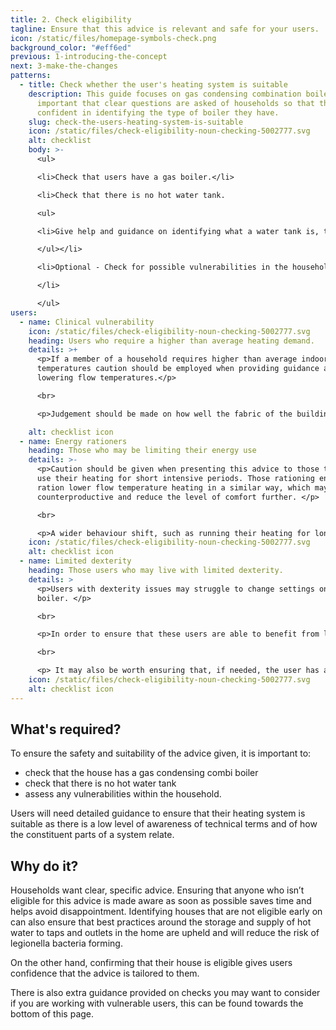 ```yaml
---
title: 2. Check eligibility
tagline: Ensure that this advice is relevant and safe for your users.
icon: /static/files/homepage-symbols-check.png
background_color: "#eff6ed"
previous: 1-introducing-the-concept
next: 3-make-the-changes
patterns:
  - title: Check whether the user's heating system is suitable
    description: This guide focuses on gas condensing combination boilers, it’s
      important that clear questions are asked of households so that they are
      confident in identifying the type of boiler they have.
    slug: check-the-users-heating-system-is-suitable
    icon: /static/files/check-eligibility-noun-checking-5002777.svg
    alt: checklist
    body: >-
      <ul>

      <li>Check that users have a gas boiler.</li>

      <li>Check that there is no hot water tank.

      <ul>

      <li>Give help and guidance on identifying what a water tank is, this could be a description or example image.</li>

      </ul></li>

      <li>Optional - Check for possible vulnerabilities in the household (see below)

      </li>

      </ul>
users:
  - name: Clinical vulnerability
    icon: /static/files/check-eligibility-noun-checking-5002777.svg
    heading: Users who require a higher than average heating demand.
    details: >+
      <p>If a member of a household requires higher than average indoor
      temperatures caution should be employed when providing guidance around
      lowering flow temperatures.</p>

      <br>

      <p>Judgement should be made on how well the fabric of the building is suited to ensuring a low flow temperature system could match the required heat demand.</p>

    alt: checklist icon
  - name: Energy rationers
    heading: Those who may be limiting their energy use
    details: >-
      <p>Caution should be given when presenting this advice to those that only
      use their heating for short intensive periods. Those rationing energy may
      ration lower flow temperature heating in a similar way, which may be
      counterproductive and reduce the level of comfort further. </p>

      <br>

      <p>A wider behaviour shift, such as running their heating for longer periods, may be required to ensure they remain comfortable. Without this, lowering flow temperatures might not be a suitable action for this user group.</p>
    icon: /static/files/check-eligibility-noun-checking-5002777.svg
    alt: checklist icon
  - name: Limited dexterity
    heading: Those users who may live with limited dexterity.
    details: >
      <p>Users with dexterity issues may struggle to change settings on the
      boiler. </p>

      <br>

      <p>In order to ensure that these users are able to benefit from low flow temperatures, it may be best to offer in-person advice or ensure that any change to the boiler settings are made by a visiting professional, friend or relative. </p>

      <br>

      <p> It may also be worth ensuring that, if needed, the user has access to people who can tweak settings after the flow temperature has been reduced.</p>
    icon: /static/files/check-eligibility-noun-checking-5002777.svg
    alt: checklist icon
---
```

## What's required?

To ensure the safety and suitability of the advice given, it is important to:

* check that the house has a gas condensing combi boiler
* check that there is no hot water tank
* assess any vulnerabilities within the household.

Users will need detailed guidance to ensure that their heating system is suitable as there is a low level of awareness of technical terms and of how the constituent parts of a system relate.

## Why do it?

Households want clear, specific advice. Ensuring that anyone who isn’t eligible for this advice is made aware as soon as possible saves time and helps avoid disappointment. Identifying houses that are not eligible early on can also ensure that best practices around the storage and supply of hot water to taps and outlets in the home are upheld and will reduce the risk of legionella bacteria forming. 

On the other hand, confirming that their house is eligible gives users confidence that the advice is tailored to them.

There is also extra guidance provided on checks you may want to consider if you are working with vulnerable users, this can be found towards the bottom of this page.